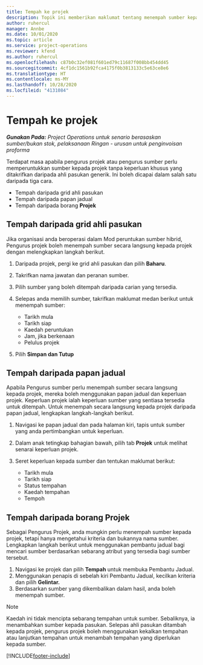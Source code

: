 ```yaml
---
title: Tempah ke projek
description: Topik ini memberikan maklumat tentang menempah sumber kepada projek.
author: ruhercul
manager: Annbe
ms.date: 10/01/2020
ms.topic: article
ms.service: project-operations
ms.reviewer: kfend
ms.author: ruhercul
ms.openlocfilehash: c87b0c32ef081f601ed79c11687f008bb454dd45
ms.sourcegitcommit: 4cf1dc1561b92fca4175f0b3813133c5e63ce8e6
ms.translationtype: HT
ms.contentlocale: ms-MY
ms.lasthandoff: 10/28/2020
ms.locfileid: "4131084"
---
```

# <a name="book-to-a-project"></a>Tempah ke projek

_**Gunakan Pada:** Project Operations untuk senario berasaskan sumber/bukan stok, pelaksanaan Ringan - urusan untuk penginvoisan proforma_

Terdapat masa apabila pengurus projek atau pengurus sumber perlu memperuntukkan sumber kepada projek tanpa keperluan khusus yang ditakrifkan daripada ahli pasukan generik. Ini boleh dicapai dalam salah satu daripada tiga cara.

- Tempah daripada grid ahli pasukan
- Tempah daripada papan jadual
- Tempah daripada borang **Projek**

## <a name="book-from-the-team-member-grid"></a>Tempah daripada grid ahli pasukan

Jika organisasi anda beroperasi dalam Mod peruntukan sumber hibrid, Pengurus projek boleh menempah sumber secara langsung kepada projek dengan melengkapkan langkah berikut.

1. Daripada projek, pergi ke grid ahli pasukan dan pilih **Baharu**.
2. Takrifkan nama jawatan dan peranan sumber.
3. Pilih sumber yang boleh ditempah daripada carian yang tersedia.
4. Selepas anda memilih sumber, takrifkan maklumat medan berikut untuk menempah sumber:

    - Tarikh mula
    - Tarikh siap
    - Kaedah peruntukan
    - Jam, jika berkenaan
    - Pelulus projek

6. Pilih **Simpan dan Tutup**

## <a name="book-from-the-schedule-board"></a>Tempah daripada papan jadual

Apabila Pengurus sumber perlu menempah sumber secara langsung kepada projek, mereka boleh menggunakan papan jadual dan keperluan projek. Keperluan projek ialah keperluan sumber yang sentiasa tersedia untuk ditempah. Untuk menempah secara langsung kepada projek daripada papan jadual, lengkapkan langkah-langkah berikut.

1. Navigasi ke papan jadual dan pada halaman kiri, tapis untuk sumber yang anda pertimbangkan untuk keperluan.
2. Dalam anak tetingkap bahagian bawah, pilih tab **Projek** untuk melihat senarai keperluan projek.
3. Seret keperluan kepada sumber dan tentukan maklumat berikut:

    - Tarikh mula
    - Tarikh siap
    - Status tempahan
    - Kaedah tempahan
    - Tempoh

## <a name="book-from-the-project-form"></a>Tempah daripada borang Projek

Sebagai Pengurus Projek, anda mungkin perlu menempah sumber kepada projek, tetapi hanya mengetahui kriteria dan bukannya nama sumber. Lengkapkan langkah berikut untuk menggunakan pembantu jadual bagi mencari sumber berdasarkan sebarang atribut yang tersedia bagi sumber tersebut. 

1. Navigasi ke projek dan pilih **Tempah** untuk membuka Pembantu Jadual.
2. Menggunakan penapis di sebelah kiri Pembantu Jadual, kecilkan kriteria dan pilih **Gelintar.**
3. Berdasarkan sumber yang dikembalikan dalam hasil, anda boleh menempah sumber.

> [!NOTE]
> Kaedah ini tidak mencipta sebarang tempahan untuk sumber. Sebaliknya, ia menambahkan sumber kepada pasukan. Selepas ahli pasukan ditambah kepada projek, pengurus projek boleh menggunakan kekalkan tempahan atau lanjutkan tempahan untuk menambah tempahan yang diperlukan kepada sumber.


[!INCLUDE[footer-include](../includes/footer-banner.md)]